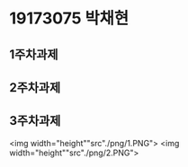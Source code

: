# 19173075 박채현

## 1주차과제

## 2주차과제

## 3주차과제
<img width="height""src"./png/1.PNG"><img>
<img width="height""src"./png/2.PNG"><img>
